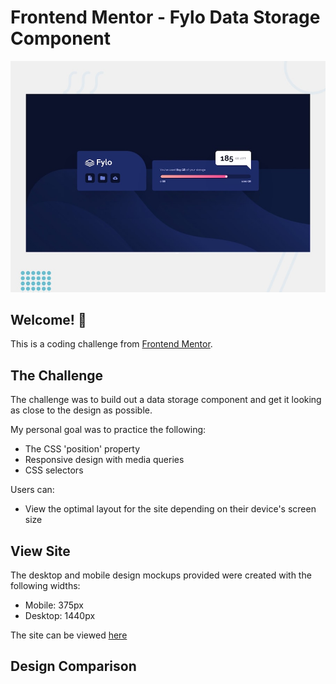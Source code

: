 # Frontend Mentor - Fylo Data Storage Component

![Design preview for the Fylo data storage component coding challenge](./design/desktop-preview.jpg)

## Welcome! 👋

This is a coding challenge from [Frontend Mentor](https://www.frontendmentor.io).

## The Challenge

The challenge was to build out a data storage component and get it looking as close to the design as possible.

My personal goal was to practice the following:

- The CSS 'position' property
- Responsive design with media queries
- CSS selectors

Users can:

- View the optimal layout for the site depending on their device's screen size


## View Site

The desktop and mobile design mockups provided were created with the following widths:

- Mobile: 375px
- Desktop: 1440px

The site can be viewed [here](https://fylo-data-challenge-one.vercel.app/)

## Design Comparison

<img alt="" data-testid="right-image" src="https://res.cloudinary.com/dz209s6jk/image/upload/q_auto,w_900/Challenges/uja7och1qxswpbietazs.jpg">


<img alt="" data-testid="left-image" src="https://res.cloudinary.com/dz209s6jk/image/upload/q_auto,w_900/Screenshots/hwq8fdltu7qt4p6v7dzf.jpg">

<!-- <img alt="" data-testid="right-image" src="https://res.cloudinary.com/dz209s6jk/image/upload/q_auto,w_900/Challenges/uja7och1qxswpbietazs.jpg" style="clip: rect(auto, auto, auto, 784.5px); display: block; height: 100%; object-fit: cover; position: absolute; width: 100%;">


<img alt="" data-testid="left-image" src="https://res.cloudinary.com/dz209s6jk/image/upload/q_auto,w_900/Screenshots/hwq8fdltu7qt4p6v7dzf.jpg" style="clip: rect(auto, 784.5px, auto, auto); display: block; height: 100%; object-fit: cover; position: absolute; width: 100%;"> -->